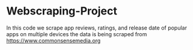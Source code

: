 # Webscraping-Project
In this code we scrape app reviews, ratings, and release date of popular apps on multiple devices the data is being scraped from https://www.commonsensemedia.org
